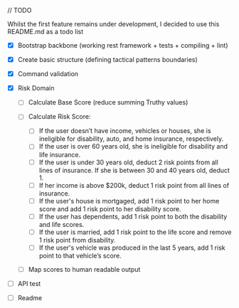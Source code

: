 // TODO

Whilst the first feature remains under development, I decided to use this README.md as a todo list

- [x] Bootstrap backbone (working rest framework + tests + compiling + lint)
- [x] Create basic structure (defining tactical patterns boundaries)
- [x] Command validation
- [x] Risk Domain

  - [ ] Calculate Base Score (reduce summing Truthy values)
  - [ ] Calculate Risk Score:

    - [ ] If the user doesn’t have income, vehicles or houses, she is ineligible for disability, auto, and home insurance, respectively.
    - [ ] If the user is over 60 years old, she is ineligible for disability and life insurance.
    - [ ] If the user is under 30 years old, deduct 2 risk points from all lines of insurance. If she is between 30 and 40 years old, deduct 1.
    - [ ] If her income is above $200k, deduct 1 risk point from all lines of insurance.
    - [ ] If the user's house is mortgaged, add 1 risk point to her home score and add 1 risk point to her disability score.
    - [ ] If the user has dependents, add 1 risk point to both the disability and life scores.
    - [ ] If the user is married, add 1 risk point to the life score and remove 1 risk point from disability.
    - [ ] If the user's vehicle was produced in the last 5 years, add 1 risk point to that vehicle’s score.

  - [ ] Map scores to human readable output

- [ ] API test
- [ ] Readme
